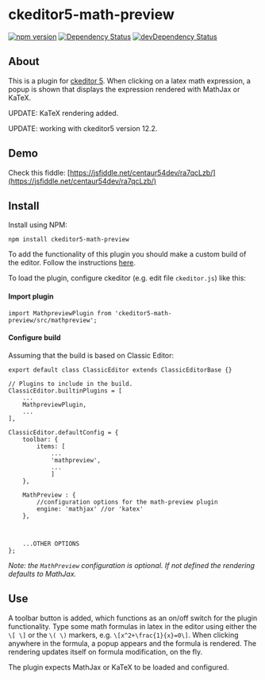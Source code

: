 # ckeditor5-math-preview
[![npm version](https://badge.fury.io/js/ckeditor5-math-preview.svg)](https://badge.fury.io/js/ckeditor5-math-preview)
[![Dependency Status](https://david-dm.org/centaur54dev/ckeditor5-math-preview/status.svg)](https://david-dm.org/centaur54dev/ckeditor5-math-preview)
[![devDependency Status](https://david-dm.org/centaur54dev/ckeditor5-math-preview/dev-status.svg)](https://david-dm.org/centaur54dev/ckeditor5-math-preview?type=dev)

## About
This is a plugin for [ckeditor 5](https://github.com/ckeditor/ckeditor5). When clicking on a latex math expression, a popup is shown that displays the expression rendered with MathJax or KaTeX. 

UPDATE: KaTeX rendering added.

UPDATE: working with ckeditor5 version 12.2.

## Demo
Check this fiddle: 
[https://jsfiddle.net/centaur54dev/ra7qcLzb/](https://jsfiddle.net/centaur54dev/ra7qcLzb/)

## Install
Install using NPM: 

`npm install ckeditor5-math-preview`

To add the functionality of this plugin you should make a custom build of the editor. Follow the instructions [here](https://docs.ckeditor.com/ckeditor5/latest/builds/guides/development/installing-plugins.html).


To load the plugin, configure ckeditor (e.g. edit file `ckeditor.js`) like this:

#### Import plugin
```
import MathpreviewPlugin from 'ckeditor5-math-preview/src/mathpreview';
```


#### Configure build
Assuming that the build is based on Classic Editor:

```
export default class ClassicEditor extends ClassicEditorBase {}

// Plugins to include in the build.
ClassicEditor.builtinPlugins = [
	...
	MathpreviewPlugin,
	...
],

ClassicEditor.defaultConfig = {
	toolbar: {
		items: [
			...
			'mathpreview',
			...
			]
	},

	MathPreview : {
		//configuration options for the math-preview plugin
		engine: 'mathjax' //or 'katex'
	},



	...OTHER OPTIONS
};
```
*Note: the `MathPreview` configuration is optional. If not defined the rendering defaults to MathJax.*


## Use
A toolbar button is added, which functions as an on/off switch for the plugin functionality. Type some math formulas in latex in the editor using either the `\[ \]` or the  `\( \)` markers, e.g. `\[x^2+\frac{1}{x}=0\]`. When clicking anywhere in the formula, a popup appears and the formula is rendered. The rendering updates itself on formula modification, on the fly. 


The plugin expects MathJax or KaTeX to be loaded and configured. 
